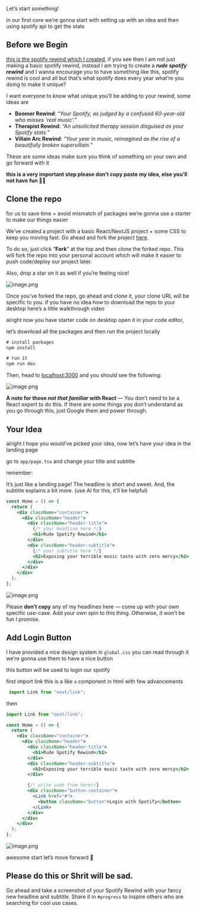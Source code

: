 Let’s start something!

in our first core we’re gonna start with setting up with an idea and then using spotify api to get the stats

## Before we Begin
[this is the spotify rewind which I created](https://www.loom.com/share/5a6901873b434314b8eeae00b32b2f06?sid=c74a2573-606a-4d91-b6bd-93c41934fd0f), if you see then I am not just making a basic spotify rewind, instead I am trying to create a _**rude spotify rewind**_ and I wanna encourage you to have something like this, spotify rewind is cool and all but that’s what spotify does every year what’re you doing to make it unique?

I want everyone to know what unique you’ll be adding to your rewind, some ideas are

- **Boomer Rewind**: _“Your Spotify, as judged by a confused 60-year-old who misses ‘real music’.”_
- **Therapist Rewind**: _“An unsolicited therapy session disguised as your Spotify stats.”_
- **Villain Arc Rewind**: _“Your year in music, reimagined as the rise of a beautifully broken supervillain.”_

These are some ideas make sure you think of something on your own and go forward with it

**this is a very important step please don’t copy paste my idea, else you’ll not have fun 👿👿**

## Clone the repo

for us to save time + avoid mismatch of packages we’re gonna use a starter to make our things easier

We’ve created a project with a basic React/NextJS project + some CSS to keep you moving fast. Go ahead and fork the project [here](https://github.com/Forge-Zone/spotify-rewind-starter).

To do so, just click “**Fork**” at the top and then clone the forked repo. This will fork the repo into your personal account which will make it easier to push code/deploy our project later.

Also, drop a star on it as well if you’re feeling nice!

![image.png](https://i.postimg.cc/HW3XTJhW/image2.png)

Once you’ve forked the repo, go ahead and clone it, your clone URL will be specific to you. if you have no idea how to download the repo to your desktop here’s a little walkthrough video

alright now you have starter code on desktop open it in your code editor,

let’s download all the packages and then run the project locally

```jsx
# install packages
npm install 

# run it
npm run dev
```

Then, head to [localhost:3000](http://localhost:3000/) and you should see the following:

![image.png](https://i.postimg.cc/qBLKLtcV/image3.png)

**A note for those _not that familiar_ with React** — You don’t need to be a React expert to do this. If there are some things you don’t understand as you go through this, just Google them and power through.

## Your Idea

alright I hope you would’ve picked your idea, now let’s have your idea in the landing page

go to `app/page.tsx` and change your title and subtitle

remember:

It’s just like a landing page! The headline is short and sweet. And, the subtitle explains a bit more. (use AI for this, it’ll be helpful)

```jsx
const Home = () => {
  return (
    <div className="container">
      <div className="header">
        <div className="header-title">
          {/* your headline here */}
          <h1>Rude Spotify Rewind</h1>
        </div>
        <div className="header-subtitle">
          {/* your subtitle here */}
          <h2>Exposing your terrible music taste with zero mercy</h2>
        </div>
      </div>
    </div>
  );
};
```

![image.png](https://i.postimg.cc/4xKhsBDs/image4.png)

Please **don’t copy** any of my headlines here — come up with your own specific use-case. Add your own spin to this thing. Otherwise, it won’t be fun I promise.

## Add Login Button

I have provided a nice design system in `global.css` you can read through it we’re gonna use them to have a nice button

this button will be used to login our spotify

first import link this is a like `a` component in html with few advancements

```jsx
 import Link from "next/link";
```

then

```jsx
import Link from "next/link";

const Home = () => {
  return (
    <div className="container">
      <div className="header">
        <div className="header-title">
          <h1>Rude Spotify Rewind</h1>
        </div>
        <div className="header-subtitle">
          <h2>Exposing your terrible music taste with zero mercy</h2>
        </div>

        {/* write code from here*/}
        <div className="button-container">
          <Link href="#">
            <button className="button">Login with Spotify</button>
          </Link>
        </div>
      </div>
    </div>
  );
};
```

![image.png](https://i.postimg.cc/289BsPX0/image5.png)

awesome start let’s move forward 🙂

## **Please do this or Shrit will be sad.**

Go ahead and take a screenshot of your Spotify Rewind with your fancy new headline and subtitle. Share it in `#progress` to inspire others who are searching for cool use cases.
